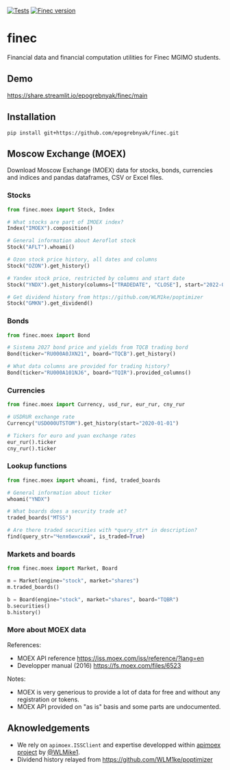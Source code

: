 [![Tests](https://github.com/epogrebnyak/finec/actions/workflows/.pytest.yml/badge.svg)](https://github.com/epogrebnyak/finec/actions/workflows/.pytest.yml)
[![Finec version](https://badgen.net/pypi/v/finec)](https://pypi.org/project/finec/)

# finec

Financial data and financial computation utilities for Finec MGIMO students.

## Demo

<https://share.streamlit.io/epogrebnyak/finec/main>

## Installation

```console
pip install git+https://github.com/epogrebnyak/finec.git
```

## Moscow Exchange (MOEX)

Download Moscow Exchange (MOEX) data for stocks, bonds, currencies and indices 
and pandas dataframes, CSV or Excel files.

### Stocks

```python
from finec.moex import Stock, Index

# What stocks are part of IMOEX index?
Index("IMOEX").composition()

# General information about Aeroflot stock
Stock("AFLT").whoami()

# Ozon stock price history, all dates and columns
Stock("OZON").get_history()

# Yandex stock price, restricted by columns and start date
Stock("YNDX").get_history(columns=["TRADEDATE", "CLOSE"], start="2022-01-01")

# Get dividend history from https://github.com/WLM1ke/poptimizer
Stock("GMKN").get_dividend()
```

### Bonds

```python
from finec.moex import Bond

# Sistema 2027 bond price and yields from TQCB trading bord
Bond(ticker="RU000A0JXN21", board="TQCB").get_history()

# What data columns are provided for trading history?
Bond(ticker="RU000A101NJ6", board="TQIR").provided_columns()
```

### Currencies

```python
from finec.moex import Currency, usd_rur, eur_rur, cny_rur

# USDRUR exchange rate
Currency("USD000UTSTOM").get_history(start="2020-01-01")

# Tickers for euro and yuan exchange rates
eur_rur().ticker
cny_rur().ticker
```

### Lookup functions

```python
from finec.moex import whoami, find, traded_boards

# General information about ticker
whoami("YNDX")

# What boards does a security trade at?
traded_boards("MTSS")

# Are there traded securities with *query_str* in description?
find(query_str="Челябинский", is_traded=True)
```

### Markets and boards

```python
from finec.moex import Market, Board

m = Market(engine="stock", market="shares")
m.traded_boards()

b = Board(engine="stock", market="shares", board="TQBR")
b.securities()
b.history()
```

### More about MOEX data

References:

- MOEX API reference <https://iss.moex.com/iss/reference/?lang=en>
- Developper manual (2016) <https://fs.moex.com/files/6523>

Notes:

- MOEX is very generious to provide a lot of data for free and without any registration or tokens.
- MOEX API provided on "as is" basis and some parts are undocumented.

## Aknowledgements

- We rely on `apimoex.ISSClient` and expertise developped within [apimoex project](https://github.com/WLM1ke/apimoex) by [@WLMike1](https://github.com/WLM1ke).
- Dividend history relayed from <https://github.com/WLM1ke/poptimizer>
